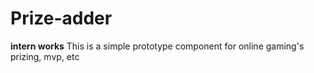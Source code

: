 # Prize-adder
**intern works**
This is a simple prototype component for online gaming's prizing, mvp, etc 
